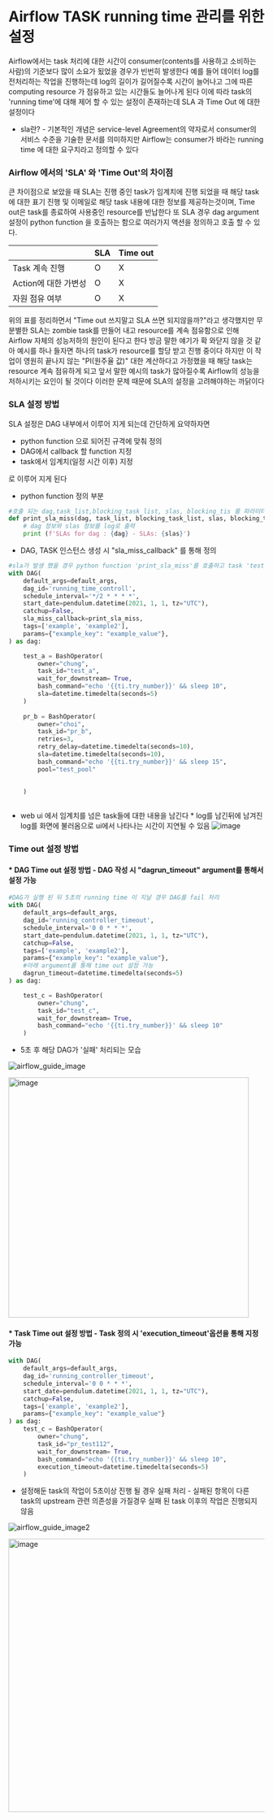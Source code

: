 # Airflow TASK running time 관리를 위한 설정

Airflow에서는 task 처리에 대한 시간이 consumer(contents를 사용하고 소비하는 사람)의 기준보다 많이 소요가 됬었을 경우가 빈번히 발생한다 예를 들어 데이터 log를 전처리하는 작업을 진행하는데 log의 길이가 길어질수록 시간이 늘어나고 그에 따른 computing resource 가 점유하고 있는 시간들도 늘어나게 된다 이에 따라 task의 'running time'에 대해 제어 할 수 있는 설정이 존재하는데 SLA 과 Time Out 에 대한 설정이다

* sla란? - 기본적인 개념은 service-level Agreement의 약자로서 consumer의 서비스 수준을 기술한 문서를 의미하지만 Airflow는 consumer가 바라는 running time 에 대한 요구치라고 정의할 수 있다


### Airflow 에서의 'SLA' 와 'Time Out'의 차이점

큰 차이점으로 보았을 때 SLA는 진행 중인 task가 임계치에 진행 되었을 때 해당 task에 대한 표기 진행 및 이메일로 해당 task 내용에 대한 정보를 제공하는것이며, Time out은 task를 종료하여 사용중인 resource를 반납한다
또 SLA 경우 dag argument 설정이 python function 을 호출하는 함으로 여러가지 액션을 정의하고 호출 할 수 있다.

||SLA|Time out|
|------|---|---|
|Task 계속 진행|O|X|
|Action에 대한 가변성|O|X|
|자원 점유 여부|O|X|

위의 표를 정리하면서 "Time out 쓰지말고 SLA 쓰면 되지않을까?"라고 생각했지만 무분별한 SLA는 zombie task를 만들어 내고 resource를 계속 점유함으로 인해 Airflow 자체의 성능저하의 원인이 된다고 한다 방금 말한 얘기가 확 와닫지 않을 것 같아 예시를 하나 들자면 하나의 task가 resource를 할당 받고 진행 중이다 하지만 이 작업이 영원히 끝나지 않는 "PI(원주율 값)" 대한 계산하다고 가정했을 때 해당 task는 resource 계속 점유하게 되고 앞서 말한 예시의 task가 많아질수록 Airflow의 성능을 저하시키는 요인이 될 것이다 이러한 문제 때문에 SLA의 설정을 고려해야하는 까닭이다

### SLA 설정 방법

SLA 설정은 DAG 내부에서 이루어 지게 되는데 간단하게 요약하자면

* python function 으로 되어진 규격에 맞춰 정의
* DAG에서 callback 할 function 지정 
* task에서 임계치(일정 시간 이후) 지정

로 이루어 지게 된다

* python function 정의 부분

```python
#호출 되는 dag,task_list,blocking_task_list, slas, blocking_tis 를 파라미터로 받아와 함수 호출 
def print_sla_miss(dag, task_list, blocking_task_list, slas, blocking_tis):
    # dag 정보와 slas 정보를 log로 출력
    print (f'SLAs for dag : {dag} - SLAs: {slas}')
```

* DAG, TASK 인스턴스 생성 시 "sla_miss_callback" 를 통해 정의 

```python
#sla가 발생 했을 경우 python function 'print_sla_miss'를 호출하고 task 'test_a'와 'pr_b'의 task가 10초 이상의 시간이 걸렸을 때 web-ui(Browse-Sla Miss)에 출력 되게끔 로직 작성
with DAG(
    default_args=default_args,
    dag_id='running_time_controll',
    schedule_interval='*/2 * * * *',
    start_date=pendulum.datetime(2021, 1, 1, tz="UTC"),
    catchup=False,
    sla_miss_callback=print_sla_miss,    
    tags=['example', 'example2'],
    params={"example_key": "example_value"},
) as dag:

    test_a = BashOperator(
        owner="chung",
        task_id="test_a",
        wait_for_downstream= True,
        bash_command="echo '{{ti.try_number}}' && sleep 10",
        sla=datetime.timedelta(seconds=5)
    )
    
    pr_b = BashOperator(
        owner="choi",
        task_id="pr_b",
        retries=3,
        retry_delay=datetime.timedelta(seconds=10),
        sla=datetime.timedelta(seconds=10),        
        bash_command="echo '{{ti.try_number}}' && sleep 15",
        pool="test_pool"
   

    )
    
```
* web ui 에서 임계치를 넘은 task들에 대한 내용을 남긴다 * log를 남긴뒤에 남겨진 log를 화면에 불러옴으로 ui에서 나타나는 시간이 지연될 수 있음
![image](https://user-images.githubusercontent.com/65060314/171296947-9d93f1fc-4b70-4ca9-beea-e9e1056ce2f0.png)

### Time out 설정 방법 

#### * DAG Time out 설정 방법 - DAG 작성 시  "dagrun_timeout" argument를 통해서 설정 가능

```python
#DAG가 실행 된 뒤 5초의 running time 이 지날 경우 DAG를 fail 처리
with DAG(
    default_args=default_args,
    dag_id='running_controller_timeout',
    schedule_interval='0 0 * * *',
    start_date=pendulum.datetime(2021, 1, 1, tz="UTC"),
    catchup=False,   
    tags=['example', 'example2'],
    params={"example_key": "example_value"},
    #아래 argument를 통해 time out 설정 가능
    dagrun_timeout=datetime.timedelta(seconds=5)    
) as dag:

    test_c = BashOperator(
        owner="chung",
        task_id="test_c",
        wait_for_downstream= True,
        bash_command="echo '{{ti.try_number}}' && sleep 10"
    )
```

* 5초 후 해당 DAG가 '실패' 처리되는 모습

![airflow_guide_image](https://user-images.githubusercontent.com/65060314/171298662-adb26b55-0208-43d2-a820-c91a73430a33.gif)

<img width="473" alt="image" src="https://user-images.githubusercontent.com/65060314/171299138-1828ddaa-64cd-4587-b787-8d793e9cef4a.png">


#### * Task Time out 설정 방법 - Task 정의 시 'execution_timeout'옵션을 통해 지정 가능

```python
with DAG(
    default_args=default_args,
    dag_id='running_controller_timeout',
    schedule_interval='0 0 * * *',
    start_date=pendulum.datetime(2021, 1, 1, tz="UTC"),
    catchup=False,   
    tags=['example', 'example2'],
    params={"example_key": "example_value"}   
) as dag:
    test_c = BashOperator(
        owner="chung",
        task_id="pr_test112",
        wait_for_downstream= True,
        bash_command="echo '{{ti.try_number}}' && sleep 10",
        execution_timeout=datetime.timedelta(seconds=5)
    )
```

* 설정해둔 task의 작업이 5초이상 진행 될 경우 실패 처리  - 실패된 항목이 다른 task의 upstream 관련 의존성을 가질경우 실패 된 task 이후의 작업은 진행되지 않음

![airflow_guide_image2](https://user-images.githubusercontent.com/65060314/171396213-ec671c24-a2a5-462a-ba17-e11f52a0aa6b.gif)


<img width="538" alt="image" src="https://user-images.githubusercontent.com/65060314/171396777-65a74595-9513-4c1e-ac31-b91de2d31575.png">



```python

```


```python

```
